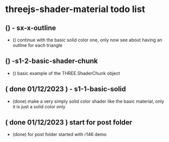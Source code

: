 # threejs-shader-material todo list


## () - sx-x-outline
* () continue with the basic solid color one, only now see about having an outline for each triangle

## () -s1-2-basic-shader-chunk
* () basic example of the THREE.ShaderChunk object

## ( done 01/12/2023 ) - s1-1-basic-solid
* (done) make a very simply solid color shader like the basic material, only it is just a solid color only

## ( done 01/12/2023 ) start for post folder
* (done) for post folder started with r146 demo
